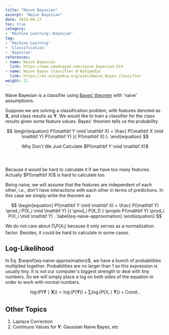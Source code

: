 ```yaml
---
title: "Naive Bayesian"
excerpt: "Naive Bayesian"
date: 2019-06-17
toc: true
category:
- 'Machine Learning::Bayesian'
tag:
- 'Machine Learning'
- 'Classification'
- 'Bayesian'
references:
- name: Naive Bayesian
  link: https://www.saedsayad.com/naive_bayesian.htm
- name: Naive Bayes classifier @ Wikipedia
  link: https://en.wikipedia.org/wiki/Naive_Bayes_classifier
weight: 21
---
```


Naive Bayesian is a classifier using [Bayes' theorem](/cards/statistics/bayes-theorem) with 'naive' assumptioins.

Suppose we are solving a classification problem, with features denoted as $\mathbf X$, and class results as $\mathbf Y$. We would like to train a classifier for the class results given some feature values. Bayes' theorem tells us the probability

$$
\begin{equation}
P(\mathbf Y \mid \mathbf X) = \frac{ P(\mathbf X \mid \mathbf Y) P(\mathbf Y) }{ P(\mathbf X) }.
\end{equation}
$$

<div class="card">
<header class="card-header">
<p class="card-header-title card-toggle">Why Don't We Just Calculate $P(\mathbf Y \mid \mathbf X)$</p>
</header>
<div class="card-content is-hidden">
<div class="content">
Because it would be hard to calculate it if we have too many features. Actually $P(\mathbf X)$ is hard to calculate too.
</div>
</div>
</div>

Being naive, we will assume that the features are independent of each other, i.e., don't have interactions with each other in terms of predictions. In this case we simply write the theorem as

$$
\begin{equation}
P(\mathbf Y \mid \mathbf X) = \frac{ P(\mathbf Y) \prod_i P(X_i \mid \mathbf Y) }{ \prod_i P(X_1) } \propto P(\mathbf Y)  \prod_i P(X_i \mid \mathbf Y) .
\label{eq-naive-approximation}
\end{equation}
$$

We do not care about $\prod_i P(X_1)$ because it only serves as a normalization factor. Besides, it could be hard to calculate in some cases.

## Log-Likelihood

In Eq. $\eqref{eq-naive-approximation}$, we have a bunch of probabilities multiplied together. Probabilities are no larger than 1 so this expression is usually tiny. It is not our computer's biggest strength to deal with tiny numbers. So we will simply place a log on both sides of the equation in order to work with normal numbers.

$$
\log \left( P(\mathbf Y \mid \mathbf X) \right) = \log \left( P(\mathbf Y) \right) + \sum_i  \log \left( P(X_i \mid \mathbf Y) \right) + \mathrm{Const.}.
$$


## Other Topics

1. Laplace Correction
2. Continuos Values for $\mathbf Y$: Gaussian Naive Bayes, etc
